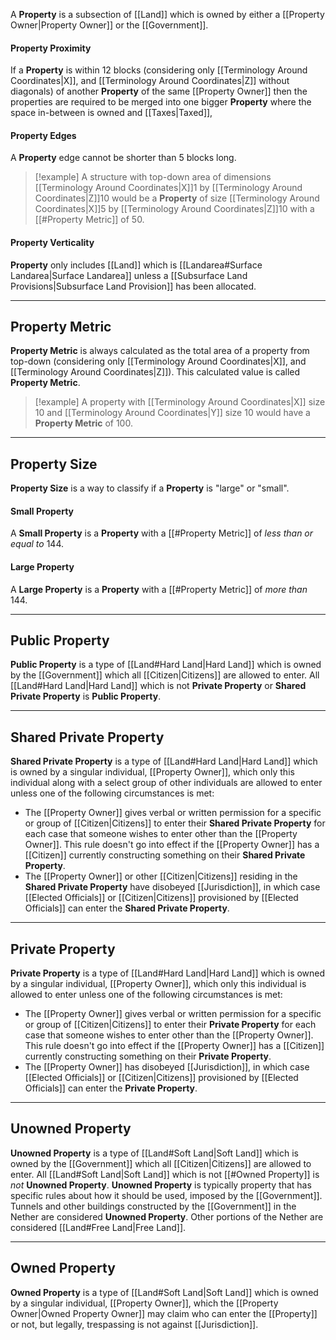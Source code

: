 A **Property** is a subsection of [[Land]] which is owned by either a [[Property Owner|Property Owner]] or the [[Government]].
#### Property Proximity
If a **Property** is within 12 blocks (considering only [[Terminology Around Coordinates|X]], and [[Terminology Around Coordinates|Z]] without diagonals) of another **Property** of the same [[Property Owner]] then the properties are required to be merged into one bigger **Property** where the space in-between is owned and [[Taxes|Taxed]],
#### Property Edges
A **Property** edge cannot be shorter than 5 blocks long. 
> [!example]
> A structure with top-down area of dimensions [[Terminology Around Coordinates|X]]1 by [[Terminology Around Coordinates|Z]]10 would be a **Property** of size [[Terminology Around Coordinates|X]]5 by [[Terminology Around Coordinates|Z]]10 with a [[#Property Metric]] of 50.
#### Property Verticality
**Property** only includes [[Land]] which is [[Landarea#Surface Landarea|Surface Landarea]] unless a [[Subsurface Land Provisions|Subsurface Land Provision]] has been allocated.

---
## Property Metric
**Property Metric** is always calculated as the total area of a property from top-down (considering only [[Terminology Around Coordinates|X]], and [[Terminology Around Coordinates|Z]]). This calculated value is called **Property Metric**.
> [!example]
> A property with [[Terminology Around Coordinates|X]] size 10 and [[Terminology Around Coordinates|Y]] size 10 would have a **Property Metric** of 100.

---
## Property Size
**Property Size** is a way to classify if a **Property** is "large" or "small". 
#### Small Property
A **Small Property** is a **Property** with a [[#Property Metric]] of *less than or equal to* 144.

#### Large Property
A **Large Property** is a **Property** with a [[#Property Metric]] of *more than* 144.

---
## Public Property
**Public Property** is a type of [[Land#Hard Land|Hard Land]] which is owned by the [[Government]] which all [[Citizen|Citizens]] are allowed to enter.
All [[Land#Hard Land|Hard Land]] which is not **Private Property** or **Shared Private Property** is **Public Property**. 

---
## Shared Private Property
**Shared Private Property** is a type of [[Land#Hard Land|Hard Land]] which is owned by a singular individual, [[Property Owner]], which only this individual along with a select group of other individuals are allowed to enter unless one of the following circumstances is met:
- The [[Property Owner]] gives verbal or written permission for a specific or group of [[Citizen|Citizens]] to enter their **Shared Private Property** for each case that someone wishes to enter other than the [[Property Owner]]. This rule doesn't go into effect if the [[Property Owner]] has a [[Citizen]] currently constructing something on their **Shared Private Property**.
- The [[Property Owner]] or other [[Citizen|Citizens]] residing in the **Shared Private Property** have disobeyed [[Jurisdiction]], in which case [[Elected Officials]] or [[Citizen|Citizens]] provisioned by [[Elected Officials]] can enter the **Shared Private Property**.

---
## Private Property
**Private Property** is a type of [[Land#Hard Land|Hard Land]] which is owned by a singular individual, [[Property Owner]], which only this individual is allowed to enter unless one of the following circumstances is met:
- The [[Property Owner]] gives verbal or written permission for a specific or group of [[Citizen|Citizens]] to enter their **Private Property** for each case that someone wishes to enter other than the [[Property Owner]]. This rule doesn't go into effect if the [[Property Owner]] has a [[Citizen]] currently constructing something on their **Private Property**.
- The [[Property Owner]] has disobeyed [[Jurisdiction]], in which case [[Elected Officials]] or [[Citizen|Citizens]] provisioned by [[Elected Officials]] can enter the **Private Property**.

---
## Unowned Property
**Unowned Property** is a type of [[Land#Soft Land|Soft Land]] which is owned by the [[Government]] which all [[Citizen|Citizens]] are allowed to enter.
All [[Land#Soft Land|Soft Land]] which is not [[#Owned Property]] is *not* **Unowned Property**. **Unowned Property** is typically property that has specific rules about how it should be used, imposed by the [[Government]].
Tunnels and other buildings constructed by the [[Government]] in the Nether are considered **Unowned Property**. Other portions of the Nether are considered [[Land#Free Land|Free Land]].

---
## Owned Property
**Owned Property** is a type of [[Land#Soft Land|Soft Land]] which is owned by a singular individual, [[Property Owner]], which the [[Property Owner|Owned Property Owner]] may claim who can enter the [[Property]] or not, but legally, trespassing is not against [[Jurisdiction]].